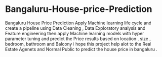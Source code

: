 # Bangaluru-House-price-Prediction
Bangaluru House Price Prediction 
Apply Machine learning life cycle and create a pipeline using Data Cleaning , Data Exploratory analysis and Feature engineering then apply Machine learning models with hyper parameter tuning and predict the Price results based on location , size , bedroom, bathroom and Balcony 
i hope this project help alot to the Real Estate Agenets and Normal Public to predict the house price in bangaluru .

